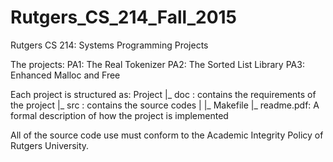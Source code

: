# Rutgers_CS_214_Fall_2015
Rutgers CS 214: Systems Programming Projects


The projects: 
    PA1: The Real Tokenizer
    PA2: The Sorted List Library
    PA3: Enhanced Malloc and Free

Each project is structured as:
Project
    |_ doc : contains the requirements of the project 
    |_ src : contains the source codes
    |   |_ Makefile
    |_ readme.pdf: A formal description of how the project is implemented

All of the source code use must conform to the Academic Integrity Policy of Rutgers University.

